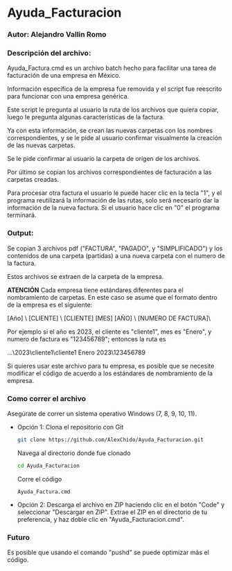# Ayuda_Facturacion
### Autor: Alejandro Vallin Romo
### Descripción del archivo: 
Ayuda_Factura.cmd es un archivo batch hecho para facilitar una tarea de facturación de una empresa en México.

Información específica de la empresa fue removida y el script fue reescrito para funcionar con una empresa genérica.

Este script le pregunta al usuario la ruta de los archivos que quiera copiar, luego le pregunta algunas características de la factura.

Ya con esta información, se crean las nuevas carpetas con los nombres correspondientes, y se le pide al usuario confirmar visualmente la creación de las nuevas carpetas.

Se le pide confirmar al usuario la carpeta de origen de los archivos.

Por último se copian los archivos correspondientes de facturación a las carpetas creadas.

Para procesar otra factura el usuario le puede hacer clic en la tecla "1", y el programa reutilizará la información de las rutas, solo será necesario dar la información de la nueva factura.
Si el usuario hace clic en "0" el programa terminará.

### Output:
Se copian 3 archivos pdf ("FACTURA", "PAGADO", y "SIMPLIFICADO") y los contenidos de una carpeta (partidas) a una nueva carpeta con el numero de la factura.

Estos archivos se extraen de la carpeta de la empresa. 

**ATENCIÓN** Cada empresa tiene estándares diferentes para el nombramiento de carpetas. En este caso se asume que el formato dentro de la empresa es el siguiente:

[Año] \ [CLIENTE] \ [CLIENTE] [MES] [AÑO] \ [NUMERO DE FACTURA]\

Por ejemplo si el año es 2023, el cliente es "cliente1", mes es "Enero", y numero de factura es "123456789"; entonces la ruta es

...\2023\cliente1\cliente1 Enero 2023\123456789

Si quieres usar este archivo para tu empresa, es posible que se necesite modificar el código de acuerdo a los estándares de nombramiento de la empresa.

### Como correr el archivo
Asegúrate de correr un sistema operativo Windows (7, 8, 9, 10, 11).

- Opción 1:
  Clona el repositorio con Git
  ```bash
  git clone https://github.com/AlexChido/Ayuda_Facturacion.git
  ```
  Navega al directorio donde fue clonado
  ```bash
  cd Ayuda_Facturacion
  ```
  Corre el código
  ```
  Ayuda_Factura.cmd
  ```
- Opción 2:
  Descarga el archivo en ZIP haciendo clic en el botón "Code" y seleccionar "Descargar en ZIP".
  Extrae el ZIP en el directorio de tu preferencia, y haz doble clic en "Ayuda_Facturacion.cmd".

### Futuro
Es posible que usando el comando "pushd" se puede optimizar más el código.
